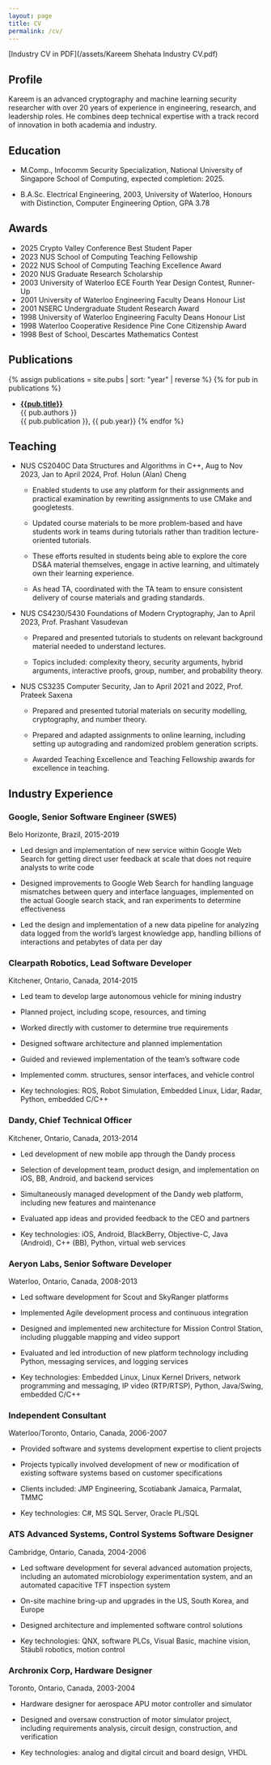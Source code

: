 ```yaml
---
layout: page
title: CV
permalink: /cv/
---
```


[Industry CV in PDF](/assets/Kareem Shehata Industry CV.pdf)

## Profile

Kareem is an advanced cryptography and machine learning security
researcher with over 20 years of experience in engineering, research,
and leadership roles. He combines deep technical expertise with a
track record of innovation in both academia and industry.

## Education

* M.Comp., Infocomm Security Specialization, National University of Singapore School of Computing, expected completion: 2025.

* B.A.Sc. Electrical Engineering, 2003, University of Waterloo, Honours with Distinction, Computer Engineering Option, GPA 3.78

## Awards

* 2025 Crypto Valley Conference Best Student Paper
* 2023 NUS School of Computing Teaching Fellowship
* 2022 NUS School of Computing Teaching Excellence Award
* 2020 NUS Graduate Research Scholarship
* 2003 University of Waterloo ECE Fourth Year Design Contest, Runner-Up
* 2001 University of Waterloo Engineering Faculty Deans Honour List
* 2001 NSERC Undergraduate Student Research Award
* 1998 University of Waterloo Engineering Faculty Deans Honour List
* 1998 Waterloo Cooperative Residence Pine Cone Citizenship Award
* 1998 Best of School, Descartes Mathematics Contest

## Publications


{% assign publications = site.pubs | sort: "year" | reverse %}
{% for pub in publications %}
* [**{{pub.title}}**]({{pub.pub_url}})<br/>
   {{ pub.authors }}<br/>
   {{ pub.publication }}, {{ pub.year}}
{% endfor %}


## Teaching

* NUS CS2040C Data Structures and Algorithms in C++, Aug to Nov 2023,
  Jan to April 2024, Prof. Holun (Alan) Cheng

    * Enabled students to use any platform for their assignments and
    practical examination by rewriting assignments to use CMake and
    googletests.

    * Updated course materials to be more problem-based and have
    students work in teams during tutorials rather than tradition
    lecture-oriented tutorials.

    * These efforts resulted in students being able to explore the
    core DS&A material themselves, engage in active learning, and
    ultimately own their learning experience.

    * As head TA, coordinated with the TA team to ensure consistent
    delivery of course materials and grading standards.


* NUS CS4230/5430 Foundations of Modern Cryptography, Jan to April
2023, Prof. Prashant Vasudevan

    * Prepared and presented tutorials to students on relevant
    background material needed to understand lectures.

    * Topics included: complexity theory, security arguments, hybrid
    arguments, interactive proofs, group, number, and probability
    theory.

* NUS CS3235 Computer Security, Jan to April 2021 and 2022, Prof.
Prateek Saxena

    * Prepared and presented tutorial materials on security
    modelling, cryptography, and number theory.

    * Prepared and adapted assignments to online learning,
    including setting up autograding and randomized problem
    generation scripts.

    * Awarded Teaching Excellence and Teaching Fellowship awards for
    excellence in teaching.


## Industry Experience

### **Google**, Senior Software Engineer (SWE5)

Belo Horizonte, Brazil, 2015-2019

* Led design and implementation of new service within Google Web
Search for getting direct user feedback at scale that does not
require analysts to write code

* Designed improvements to Google Web Search for handling language
mismatches between query and interface languages, implemented on the
actual Google search stack, and ran experiments to determine
effectiveness

* Led the design and implementation of a new data pipeline for
analyzing data logged from the world’s largest knowledge app,
handling billions of interactions and petabytes of data per day


### **Clearpath Robotics**, Lead Software Developer

Kitchener, Ontario, Canada, 2014-2015

* Led team to develop large autonomous vehicle for mining industry

* Planned project, including scope, resources, and timing

* Worked directly with customer to determine true requirements

* Designed software architecture and planned implementation

* Guided and reviewed implementation of the team’s software code

* Implemented comm. structures, sensor interfaces, and vehicle
control

* Key technologies: ROS, Robot Simulation, Embedded Linux, Lidar,
Radar, Python, embedded C/C++


### **Dandy**, Chief Technical Officer

Kitchener, Ontario, Canada, 2013-2014

* Led development of new mobile app through the Dandy process

* Selection of development team, product design, and implementation
on iOS, BB, Android, and backend services

* Simultaneously managed development of the Dandy web platform,
including new features and maintenance

* Evaluated app ideas and provided feedback to the CEO and partners

* Key technologies: iOS, Android, BlackBerry, Objective-C, Java
(Android), C++ (BB), Python, virtual web services

### **Aeryon Labs**, Senior Software Developer

Waterloo, Ontario, Canada, 2008-2013

* Led software development for Scout and SkyRanger platforms

* Implemented Agile development process and continuous integration

* Designed and implemented new architecture for Mission Control
Station, including pluggable mapping and video support

* Evaluated and led introduction of new platform technology including
Python, messaging services, and logging services

* Key technologies: Embedded Linux, Linux Kernel Drivers, network
programming and messaging, IP video (RTP/RTSP), Python, Java/Swing,
embedded C/C++


### Independent Consultant

Waterloo/Toronto, Ontario, Canada, 2006-2007

* Provided software and systems development expertise to client
projects

* Projects typically involved development of new or modification of
existing software systems based on customer specifications

* Clients included: JMP Engineering, Scotiabank Jamaica, Parmalat, TMMC

* Key technologies: C#, MS SQL Server, Oracle PL/SQL


### **ATS Advanced Systems**, Control Systems Software Designer

Cambridge, Ontario, Canada, 2004-2006

* Led software development for several advanced automation projects,
including an automated microbiology experimentation system, and an
automated capacitive TFT inspection system

* On-site machine bring-up and upgrades in the US, South Korea, and
Europe

* Designed architecture and implemented software control solutions

* Key technologies: QNX, software PLCs, Visual Basic, machine vision,
Stäubli robotics, motion control


### **Archronix Corp**, Hardware Designer

Toronto, Ontario, Canada, 2003-2004

* Hardware designer for aerospace APU motor controller and simulator

* Designed and oversaw construction of motor simulator project,
including requirements analysis, circuit design, construction, and
verification

* Key technologies: analog and digital circuit and board design, VHDL